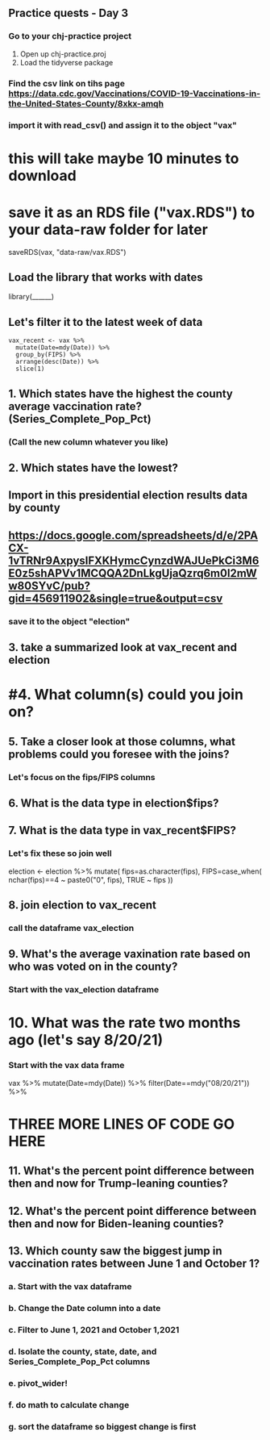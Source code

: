 ## Practice quests - Day 3
  
### Go to your chj-practice project
  
1. Open up chj-practice.proj
2. Load the tidyverse package




### Find the csv link on tihs page https://data.cdc.gov/Vaccinations/COVID-19-Vaccinations-in-the-United-States-County/8xkx-amqh
### import it with read_csv() and assign it to the object "vax"


# this will take maybe 10 minutes to download
# save it as an RDS file ("vax.RDS") to your data-raw folder for later

saveRDS(vax, "data-raw/vax.RDS")


## Load the library that works with dates
library(______)

## Let's filter it to the latest week of data

```{r }
vax_recent <- vax %>% 
  mutate(Date=mdy(Date)) %>% 
  group_by(FIPS) %>% 
  arrange(desc(Date)) %>% 
  slice(1)
```

## 1. Which states have the highest the county average vaccination rate? (Series_Complete_Pop_Pct)
### (Call the new column whatever you like)


## 2. Which states have the lowest?



## Import in this presidential election results data by county
## https://docs.google.com/spreadsheets/d/e/2PACX-1vTRNr9AxpysIFXKHymcCynzdWAJUePkCi3M6E0z5shAPVv1MCQQA2DnLkgUjaQzrq6m0I2mWw80SYvC/pub?gid=456911902&single=true&output=csv
### save it to the object "election"


## 3. take a summarized look at vax_recent and election



# #4. What column(s) could you join on?



## 5. Take a closer look at those columns, what problems could you foresee with the joins?

### Let's focus on the fips/FIPS columns

## 6. What is the data type in election$fips?


## 7. What is the data type in vax_recent$FIPS?


### Let's fix these so join well

election <- election %>% 
  mutate(
    fips=as.character(fips),
    FIPS=case_when(
      nchar(fips)==4 ~ paste0("0", fips),
      TRUE ~ fips
    ))

## 8. join election to vax_recent
### call the dataframe vax_election


## 9. What's the average vaxination rate based on who was voted on in the county?
### Start with the vax_election dataframe


# 10. What was the rate two months ago (let's say 8/20/21)
### Start with the vax data frame
vax %>% 
  mutate(Date=mdy(Date)) %>% 
  filter(Date==mdy("08/20/21")) %>% 
# THREE MORE LINES OF CODE GO HERE
  
## 11. What's the percent point difference between then and now for Trump-leaning counties?


## 12. What's the percent point difference between then and now for Biden-leaning counties?




## 13. Which county saw the biggest jump in vaccination rates between June 1 and October 1?

### a. Start with the vax dataframe
### b. Change the Date column into a date
### c. Filter to June 1, 2021 and October 1,2021
### d. Isolate the county, state, date, and Series_Complete_Pop_Pct columns
### e. pivot_wider!
### f. do math to calculate change
### g. sort the dataframe so biggest change is first

